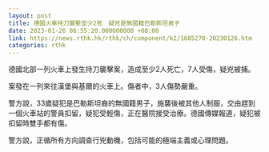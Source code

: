 ```yaml
---
layout: post
title: 德國火車持刀襲擊至少2死　疑兇是無國籍巴勒斯坦男子
date: 2023-01-26 06:55:20.000000000 +08:00
link: https://news.rthk.hk/rthk/ch/component/k2/1685270-20230126.htm
categories: rthk
---
```


德國北部一列火車上發生持刀襲擊案，造成至少2人死亡，7人受傷，疑兇被捕。

案發在一列來往漢堡與基爾的火車上。傷者中，3人傷勢嚴重。

警方說，33歲疑犯是巴勒斯坦裔的無國籍男子，施襲後被其他人制服，交由趕到一個火車站的警員扣留，疑犯受輕傷，正在醫院接受治療。德國傳媒報道，疑犯被扣留時雙手都有傷。

警方說，正循所有方向調查行兇動機，包括可能的極端主義或心理問題。
